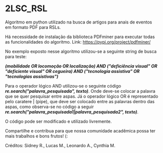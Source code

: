 # 2LSC_RSL
Algoritmo em python utilizado na busca de artigos para anais de eventos em formato PDF para RSLs.

Há necessidade de instalação da biblioteca PDFminer para executar todas as funcionalidades do algoritmo. Link: https://pypi.org/project/pdfminer/

No exemplo exposto nesse algoritmo utilizou-se a seguinte string de busca para teste:

<strong><i>(mobilidade OR locomoção OR localização) AND ("deficiência visual" OR "deficiente visual" OR cegueira) AND ("tecnologia assistiva" OR "tecnologias assistivas")</strong></i>

Para o operador lógico AND utilizou-se o seguinte código <strong><i>re.search("palavra_pesquisada", texto)</strong></i>. Onde deve-se colocar a palavra que se quer pesquisar entre aspas. Já o operador lógico OR é representado pelo caratere | (pipe), que deve ser colocado entre as palavras dentro das aspas, como observa-se no código a seguir <strong><i>re.search("palavra_pesquisada1|palavra_pesquisada2", texto)</strong></i>.

O código pode ser modificado e utilizado livremente. 

Compartilhe e contribua para que nossa comunidade acadêmica possa ter mais trabalhos e bons frutos! (:  

Créditos: Sidney R., Lucas M., Leonardo A., Cynthia M.

